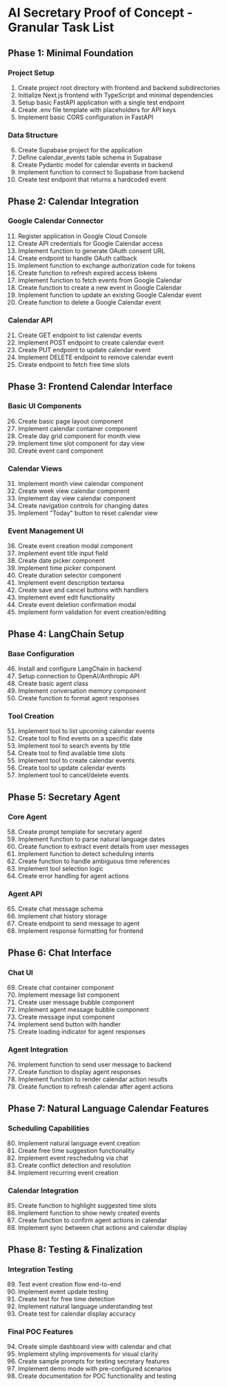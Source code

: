 # AI Secretary Proof of Concept - Granular Task List

## Phase 1: Minimal Foundation

### Project Setup
1. Create project root directory with frontend and backend subdirectories
2. Initialize Next.js frontend with TypeScript and minimal dependencies
3. Setup basic FastAPI application with a single test endpoint
4. Create .env file template with placeholders for API keys
5. Implement basic CORS configuration in FastAPI

### Data Structure
6. Create Supabase project for the application
7. Define calendar_events table schema in Supabase
8. Create Pydantic model for calendar events in backend
9. Implement function to connect to Supabase from backend
10. Create test endpoint that returns a hardcoded event

## Phase 2: Calendar Integration

### Google Calendar Connector
11. Register application in Google Cloud Console
12. Create API credentials for Google Calendar access
13. Implement function to generate OAuth consent URL
14. Create endpoint to handle OAuth callback
15. Implement function to exchange authorization code for tokens
16. Create function to refresh expired access tokens
17. Implement function to fetch events from Google Calendar
18. Create function to create a new event in Google Calendar
19. Implement function to update an existing Google Calendar event
20. Create function to delete a Google Calendar event

### Calendar API
21. Create GET endpoint to list calendar events
22. Implement POST endpoint to create calendar event
23. Create PUT endpoint to update calendar event
24. Implement DELETE endpoint to remove calendar event
25. Create endpoint to fetch free time slots

## Phase 3: Frontend Calendar Interface

### Basic UI Components
26. Create basic page layout component
27. Implement calendar container component
28. Create day grid component for month view
29. Implement time slot component for day view
30. Create event card component

### Calendar Views
31. Implement month view calendar component
32. Create week view calendar component
33. Implement day view calendar component
34. Create navigation controls for changing dates
35. Implement "Today" button to reset calendar view

### Event Management UI
36. Create event creation modal component
37. Implement event title input field
38. Create date picker component
39. Implement time picker component
40. Create duration selector component
41. Implement event description textarea
42. Create save and cancel buttons with handlers
43. Implement event edit functionality
44. Create event deletion confirmation modal
45. Implement form validation for event creation/editing

## Phase 4: LangChain Setup

### Base Configuration
46. Install and configure LangChain in backend
47. Setup connection to OpenAI/Anthropic API
48. Create basic agent class
49. Implement conversation memory component
50. Create function to format agent responses

### Tool Creation
51. Implement tool to list upcoming calendar events
52. Create tool to find events on a specific date
53. Implement tool to search events by title
54. Create tool to find available time slots
55. Implement tool to create calendar events
56. Create tool to update calendar events
57. Implement tool to cancel/delete events

## Phase 5: Secretary Agent

### Core Agent
58. Create prompt template for secretary agent
59. Implement function to parse natural language dates
60. Create function to extract event details from user messages
61. Implement function to detect scheduling intents
62. Create function to handle ambiguous time references
63. Implement tool selection logic
64. Create error handling for agent actions

### Agent API
65. Create chat message schema
66. Implement chat history storage
67. Create endpoint to send message to agent
68. Implement response formatting for frontend

## Phase 6: Chat Interface

### Chat UI
69. Create chat container component
70. Implement message list component
71. Create user message bubble component
72. Implement agent message bubble component
73. Create message input component
74. Implement send button with handler
75. Create loading indicator for agent responses

### Agent Integration
76. Implement function to send user message to backend
77. Create function to display agent responses
78. Implement function to render calendar action results
79. Create function to refresh calendar after agent actions

## Phase 7: Natural Language Calendar Features

### Scheduling Capabilities
80. Implement natural language event creation
81. Create free time suggestion functionality
82. Implement event rescheduling via chat
83. Create conflict detection and resolution
84. Implement recurring event creation

### Calendar Integration
85. Create function to highlight suggested time slots
86. Implement function to show newly created events
87. Create function to confirm agent actions in calendar
88. Implement sync between chat actions and calendar display

## Phase 8: Testing & Finalization

### Integration Testing
89. Test event creation flow end-to-end
90. Implement event update testing
91. Create test for free time detection
92. Implement natural language understanding test
93. Create test for calendar display accuracy

### Final POC Features
94. Create simple dashboard view with calendar and chat
95. Implement styling improvements for visual clarity
96. Create sample prompts for testing secretary features
97. Implement demo mode with pre-configured scenarios
98. Create documentation for POC functionality and testing
